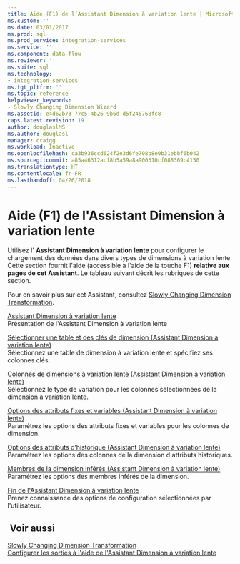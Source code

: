 ```yaml
---
title: Aide (F1) de l’Assistant Dimension à variation lente | Microsoft Docs
ms.custom: ''
ms.date: 03/01/2017
ms.prod: sql
ms.prod_service: integration-services
ms.service: ''
ms.component: data-flow
ms.reviewer: ''
ms.suite: sql
ms.technology:
- integration-services
ms.tgt_pltfrm: ''
ms.topic: reference
helpviewer_keywords:
- Slowly Changing Dimension Wizard
ms.assetid: e4d62b73-77c5-4b26-9b6d-d5f245768fc8
caps.latest.revision: 19
author: douglaslMS
ms.author: douglasl
manager: craigg
ms.workload: Inactive
ms.openlocfilehash: ca3b936ccd624f2e3d6fe708b8e0b31ebbf6b042
ms.sourcegitcommit: a85a46312acf8b5a59a8a900310cf088369c4150
ms.translationtype: HT
ms.contentlocale: fr-FR
ms.lasthandoff: 04/26/2018
---
```

# <a name="slowly-changing-dimension-wizard-f1-help"></a>Aide (F1) de l'Assistant Dimension à variation lente
  Utilisez l' **Assistant Dimension à variation lente** pour configurer le chargement des données dans divers types de dimensions à variation lente. Cette section fournit l'aide (accessible à l'aide de la touche F1) **relative aux pages de cet Assistant**. Le tableau suivant décrit les rubriques de cette section.  
  
 Pour en savoir plus sur cet Assistant, consultez [Slowly Changing Dimension Transformation](../../../integration-services/data-flow/transformations/slowly-changing-dimension-transformation.md).  
  
 [Assistant Dimension à variation lente](../../../integration-services/data-flow/transformations/welcome-to-the-slowly-changing-dimension-wizard.md)  
 Présentation de l'Assistant Dimension à variation lente  
  
 [Sélectionner une table et des clés de dimension &#40;Assistant Dimension à variation lente&#41;](../../../integration-services/data-flow/transformations/select-a-dimension-table-and-keys-slowly-changing-dimension-wizard.md)  
 Sélectionnez une table de dimension à variation lente et spécifiez ses colonnes clés.  
  
 [Colonnes de dimensions à variation lente &#40;Assistant Dimension à variation lente&#41;](../../../integration-services/data-flow/transformations/slowly-changing-dimension-columns-slowly-changing-dimension-wizard.md)  
 Sélectionnez le type de variation pour les colonnes sélectionnées de la dimension à variation lente.  
  
 [Options des attributs fixes et variables &#40;Assistant Dimension à variation lente&#41;](../../../integration-services/data-flow/transformations/fixed-and-changing-attribute-options-slowly-changing-dimension-wizard.md)  
 Paramétrez les options des attributs fixes et variables pour les colonnes de dimension.  
  
 [Options des attributs d’historique &#40;Assistant Dimension à variation lente&#41;](../../../integration-services/data-flow/transformations/historical-attribute-options-slowly-changing-dimension-wizard.md)  
 Paramétrez les options des colonnes de la dimension d'attributs historiques.  
  
 [Membres de la dimension inférés &#40;Assistant Dimension à variation lente&#41;](../../../integration-services/data-flow/transformations/inferred-dimension-members-slowly-changing-dimension-wizard.md)  
 Paramétrez les options des membres inférés de la dimension.  
  
 [Fin de l'Assistant Dimension à variation lente](../../../integration-services/data-flow/transformations/finish-the-slowly-changing-dimension-wizard.md)  
 Prenez connaissance des options de configuration sélectionnées par l'utilisateur.  
  
## <a name="see-also"></a> Voir aussi  
 [Slowly Changing Dimension Transformation](../../../integration-services/data-flow/transformations/slowly-changing-dimension-transformation.md)   
 [Configurer les sorties à l'aide de l'Assistant Dimension à variation lente](../../../integration-services/data-flow/transformations/configure-outputs-using-the-slowly-changing-dimension-wizard.md)  
  
  
